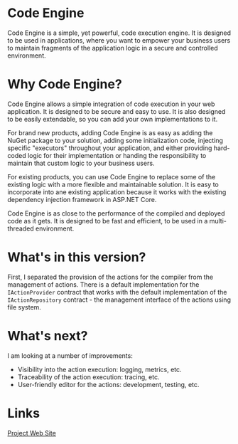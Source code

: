 # Code Engine

Code Engine is a simple, yet powerful, code execution engine. It is designed to be used in applications, where you want to empower your business users to maintain fragments of the application logic in a secure and controlled environment.

# Why Code Engine?

Code Engine allows a simple integration of code execution in your web application. It is designed to be secure and easy to use. It is also designed to be easily extendable, so you can add your own implementations to it.

For brand new products, adding Code Engine is as easy as adding the NuGet package to your solution, adding some initialization code, injecting specific "executors" throughout your application, and either providing hard-coded logic for their implementation or handing the responsibility to maintain that custom logic to your business users.

For existing products, you can use Code Engine to replace some of the existing logic with a more flexible and maintainable solution. It is easy to incorporate into ane existing application because it works with the existing dependency injection framework in ASP.NET Core.

Code Engine is as close to the performance of the compiled and deployed code as it gets. It is designed to be fast and efficient, to be used in a multi-threaded environment.

# What's in this version?

First, I separated the provision of the actions for the compiler from the management of actions. There is a default implementation for the `IActionProvider` contract that works with the default implementation of the `IActionRepository` contract - the management interface of the actions using file system.

# What's next?

I am looking at a number of improvements:

- Visibility into the action execution: logging, metrics, etc.
- Traceability of the action execution: tracing, etc.
- User-friendly editor for the actions: development, testing, etc.


# Links

[Project Web Site](https://armatsoftware.com/code-engine/)